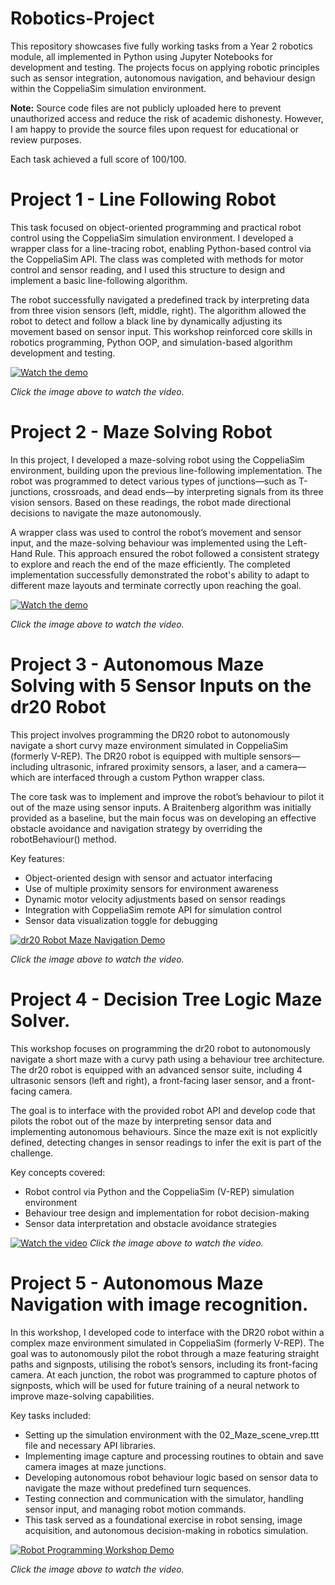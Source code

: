 # Robotics-Project
This repository showcases five fully working tasks from a Year 2 robotics module, all implemented in Python using Jupyter Notebooks for development and testing. The projects focus on applying robotic principles such as sensor integration, autonomous navigation, and behaviour design within the CoppeliaSim simulation environment.

**Note:** Source code files are not publicly uploaded here to prevent unauthorized access and reduce the risk of academic dishonesty. However, I am happy to provide the source files upon request for educational or review purposes.

Each task achieved a full score of 100/100.

# Project 1 - Line Following Robot
This task focused on object-oriented programming and practical robot control using the CoppeliaSim simulation environment. I developed a wrapper class for a line-tracing robot, enabling Python-based control via the CoppeliaSim API. The class was completed with methods for motor control and sensor reading, and I used this structure to design and implement a basic line-following algorithm.

The robot successfully navigated a predefined track by interpreting data from three vision sensors (left, middle, right). The algorithm allowed the robot to detect and follow a black line by dynamically adjusting its movement based on sensor input. This workshop reinforced core skills in robotics programming, Python OOP, and simulation-based algorithm development and testing.

[![Watch the demo](https://img.youtube.com/vi/EP7bghfdNMs/0.jpg)](https://www.youtube.com/watch?v=EP7bghfdNMs)

*Click the image above to watch the video.*

# Project 2 - Maze Solving Robot

In this project, I developed a maze-solving robot using the CoppeliaSim environment, building upon the previous line-following implementation. The robot was programmed to detect various types of junctions—such as T-junctions, crossroads, and dead ends—by interpreting signals from its three vision sensors. Based on these readings, the robot made directional decisions to navigate the maze autonomously.

A wrapper class was used to control the robot’s movement and sensor input, and the maze-solving behaviour was implemented using the Left-Hand Rule. This approach ensured the robot followed a consistent strategy to explore and reach the end of the maze efficiently. The completed implementation successfully demonstrated the robot's ability to adapt to different maze layouts and terminate correctly upon reaching the goal.

[![Watch the demo](https://img.youtube.com/vi/16XntRdqn2I/0.jpg)](https://www.youtube.com/watch?v=16XntRdqn2I)

*Click the image above to watch the video.*

# Project 3 - Autonomous Maze Solving with 5 Sensor Inputs on the dr20 Robot 

This project involves programming the DR20 robot to autonomously navigate a short curvy maze environment simulated in CoppeliaSim (formerly V-REP). The DR20 robot is equipped with multiple sensors—including ultrasonic, infrared proximity sensors, a laser, and a camera—which are interfaced through a custom Python wrapper class.

The core task was to implement and improve the robot’s behaviour to pilot it out of the maze using sensor inputs. A Braitenberg algorithm was initially provided as a baseline, but the main focus was on developing an effective obstacle avoidance and navigation strategy by overriding the robotBehaviour() method.

Key features:

- Object-oriented design with sensor and actuator interfacing
- Use of multiple proximity sensors for environment awareness
- Dynamic motor velocity adjustments based on sensor readings
- Integration with CoppeliaSim remote API for simulation control
- Sensor data visualization toggle for debugging

[![dr20 Robot Maze Navigation Demo](https://img.youtube.com/vi/WjxOS5W1JM8/0.jpg)](https://www.youtube.com/watch?v=WjxOS5W1JM8&ab_channel=LeighClarke)

*Click the image above to watch the video.*

# Project 4 - Decision Tree Logic Maze Solver.

This workshop focuses on programming the dr20 robot to autonomously navigate a short maze with a curvy path using a behaviour tree architecture. The dr20 robot is equipped with an advanced sensor suite, including 4 ultrasonic sensors (left and right), a front-facing laser sensor, and a front-facing camera.

The goal is to interface with the provided robot API and develop code that pilots the robot out of the maze by interpreting sensor data and implementing autonomous behaviours. Since the maze exit is not explicitly defined, detecting changes in sensor readings to infer the exit is part of the challenge.

Key concepts covered:

- Robot control via Python and the CoppeliaSim (V-REP) simulation environment
- Behaviour tree design and implementation for robot decision-making
- Sensor data interpretation and obstacle avoidance strategies

[![Watch the video](https://img.youtube.com/vi/DXpRNWCIFkE/maxresdefault.jpg)](https://www.youtube.com/watch?v=DXpRNWCIFkE)
*Click the image above to watch the video.*

# Project 5 - Autonomous Maze Navigation with image recognition.

In this workshop, I developed code to interface with the DR20 robot within a complex maze environment simulated in CoppeliaSim (formerly V-REP). The goal was to autonomously pilot the robot through a maze featuring straight paths and signposts, utilising the robot’s sensors, including its front-facing camera. At each junction, the robot was programmed to capture photos of signposts, which will be used for future training of a neural network to improve maze-solving capabilities.

Key tasks included:

- Setting up the simulation environment with the 02_Maze_scene_vrep.ttt file and necessary API libraries.
- Implementing image capture and processing routines to obtain and save camera images at maze junctions.
- Developing autonomous robot behaviour logic based on sensor data to navigate the maze without predefined turn sequences.
- Testing connection and communication with the simulator, handling sensor input, and managing robot motion commands.
- This task served as a foundational exercise in robot sensing, image acquisition, and autonomous decision-making in robotics simulation.

[![Robot Programming Workshop Demo](https://img.youtube.com/vi/Rev1abmeXKU/0.jpg)](https://www.youtube.com/watch?v=Rev1abmeXKU&t=22s&ab_channel=LeighClarke)

*Click the image above to watch the video.*
